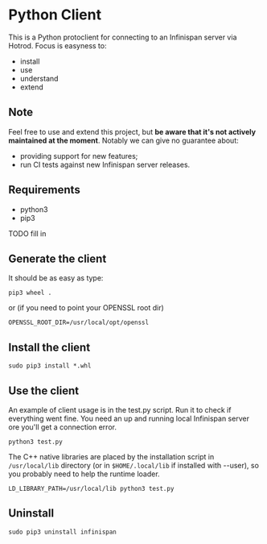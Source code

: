 # Python Client

This is a Python protoclient for connecting to an Infinispan server via Hotrod.
Focus is easyness to:

* install
* use
* understand
* extend

## Note
Feel free to use and extend this project, but **be aware that it's not actively maintained at the moment**. Notably we can give no guarantee about:
- providing support for new features;
- run CI tests against new Infinispan server releases.

## Requirements

* python3
* pip3

TODO fill in

## Generate the client

It should be as easy as type:

    pip3 wheel .

or (if you need to point your OPENSSL root dir)

    OPENSSL_ROOT_DIR=/usr/local/opt/openssl

## Install the client

    sudo pip3 install *.whl

## Use the client
An example of client usage is in the test.py script. Run it to check if everything
went fine. You need an up and running local Infinispan server ore you'll get a
connection error.

    python3 test.py

The C++ native libraries are placed by the installation script in `/usr/local/lib` directory (or in `$HOME/.local/lib` if installed
with --user), so you probably need to help the runtime loader.

    LD_LIBRARY_PATH=/usr/local/lib python3 test.py


## Uninstall

    sudo pip3 uninstall infinispan
